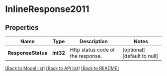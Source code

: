# InlineResponse2011

## Properties
Name | Type | Description | Notes
------------ | ------------- | ------------- | -------------
**ResponseStatus** | **int32** | Http status code of the response. | [optional] [default to null]

[[Back to Model list]](../README.md#documentation-for-models) [[Back to API list]](../README.md#documentation-for-api-endpoints) [[Back to README]](../README.md)

